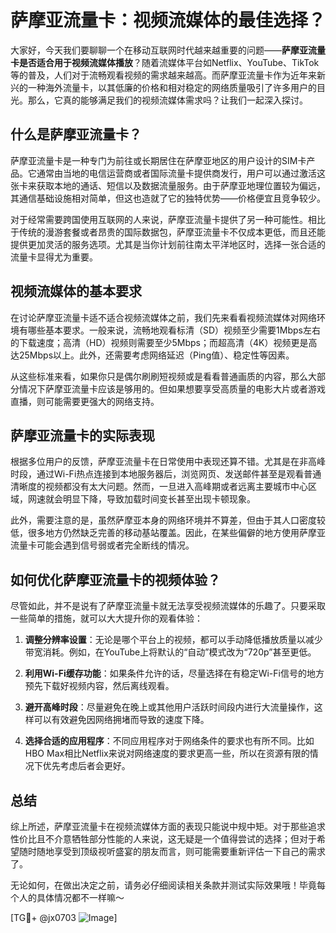 # 萨摩亚流量卡：视频流媒体的最佳选择？

大家好，今天我们要聊聊一个在移动互联网时代越来越重要的问题——**萨摩亚流量卡是否适合用于视频流媒体播放**？随着流媒体平台如Netflix、YouTube、TikTok等的普及，人们对于流畅观看视频的需求越来越高。而萨摩亚流量卡作为近年来新兴的一种海外流量卡，以其低廉的价格和相对稳定的网络质量吸引了许多用户的目光。那么，它真的能够满足我们的视频流媒体需求吗？让我们一起深入探讨。

## 什么是萨摩亚流量卡？

萨摩亚流量卡是一种专门为前往或长期居住在萨摩亚地区的用户设计的SIM卡产品。它通常由当地的电信运营商或者国际流量卡提供商发行，用户可以通过激活这张卡来获取本地的通话、短信以及数据流量服务。由于萨摩亚地理位置较为偏远，其通信基础设施相对简单，但这也造就了它的独特优势——价格便宜且竞争较少。

对于经常需要跨国使用互联网的人来说，萨摩亚流量卡提供了另一种可能性。相比于传统的漫游套餐或者昂贵的国际数据包，萨摩亚流量卡不仅成本更低，而且还能提供更加灵活的服务选项。尤其是当你计划前往南太平洋地区时，选择一张合适的流量卡显得尤为重要。

## 视频流媒体的基本要求

在讨论萨摩亚流量卡适不适合视频流媒体之前，我们先来看看视频流媒体对网络环境有哪些基本要求。一般来说，流畅地观看标清（SD）视频至少需要1Mbps左右的下载速度；高清（HD）视频则需要至少5Mbps；而超高清（4K）视频更是高达25Mbps以上。此外，还需要考虑网络延迟（Ping值）、稳定性等因素。

从这些标准来看，如果你只是偶尔刷刷短视频或是看看普通画质的内容，那么大部分情况下萨摩亚流量卡应该是够用的。但如果想要享受高质量的电影大片或者游戏直播，则可能需要更强大的网络支持。

## 萨摩亚流量卡的实际表现

根据多位用户的反馈，萨摩亚流量卡在日常使用中表现还算不错。尤其是在非高峰时段，通过Wi-Fi热点连接到本地服务器后，浏览网页、发送邮件甚至是观看普通清晰度的视频都没有太大问题。然而，一旦进入高峰期或者远离主要城市中心区域，网速就会明显下降，导致加载时间变长甚至出现卡顿现象。

此外，需要注意的是，虽然萨摩亚本身的网络环境并不算差，但由于其人口密度较低，很多地方仍然缺乏完善的移动基站覆盖。因此，在某些偏僻的地方使用萨摩亚流量卡可能会遇到信号弱或者完全断线的情况。

## 如何优化萨摩亚流量卡的视频体验？

尽管如此，并不是说有了萨摩亚流量卡就无法享受视频流媒体的乐趣了。只要采取一些简单的措施，就可以大大提升你的观看体验：

1. **调整分辨率设置**：无论是哪个平台上的视频，都可以手动降低播放质量以减少带宽消耗。例如，在YouTube上将默认的“自动”模式改为“720p”甚至更低。
   
2. **利用Wi-Fi缓存功能**：如果条件允许的话，尽量选择在有稳定Wi-Fi信号的地方预先下载好视频内容，然后离线观看。
   
3. **避开高峰时段**：尽量避免在晚上或其他用户活跃时间段内进行大流量操作，这样可以有效避免因网络拥堵而导致的速度下降。

4. **选择合适的应用程序**：不同应用程序对于网络条件的要求也有所不同。比如HBO Max相比Netflix来说对网络速度的要求更高一些，所以在资源有限的情况下优先考虑后者会更好。

## 总结

综上所述，萨摩亚流量卡在视频流媒体方面的表现只能说中规中矩。对于那些追求性价比且不介意牺牲部分性能的人来说，这无疑是一个值得尝试的选择；但对于希望随时随地享受到顶级视听盛宴的朋友而言，则可能需要重新评估一下自己的需求了。

无论如何，在做出决定之前，请务必仔细阅读相关条款并测试实际效果哦！毕竟每个人的具体情况都不一样嘛～

[TG💪+ @jx0703 ![Image](https://github.com/user-attachments/assets/dbca1d08-cadb-493c-b0ec-ad6f7a83f270)]